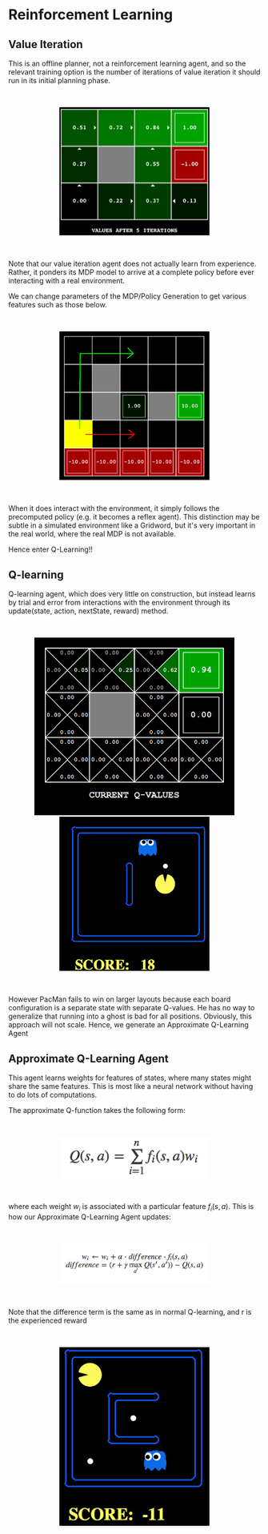 # Reinforcement Learning

## Value Iteration
This is an offline planner, not a reinforcement learning agent, and so the
relevant training option is the number of iterations of value iteration
it should run in its initial planning phase.

</br>
<p align="center">
<img src="/reinforcement/imgs/value.png" alt="value" width="300px"/>
</p>
</br>

Note that our value iteration agent does not actually learn from experience.
Rather, it ponders its MDP model to arrive at a complete policy before
ever interacting with a real environment.

We can change parameters of the MDP/Policy Generation to get various features
such as those below.

</br>
<p align="center">
<img src="/reinforcement/imgs/discountgrid.png" alt="value" width="300px"/>
</p>
</br>

When it does interact with the environment, it simply follows the
precomputed policy (e.g. it becomes a reflex agent). This distinction may be
subtle in a simulated environment like a Gridword, but it's very important
in the real world, where the real MDP is not available.

Hence enter Q-Learning!!

## Q-learning
Q-learning agent, which does very little on construction, but instead learns by
trial and error from interactions with the environment through its
update(state, action, nextState, reward) method.

</br>
<p align="center">
<img src="/reinforcement/imgs/q-learning.png" alt="qlearn" width="400px"/>
<img src="/reinforcement/imgs/QLearn_Pac.png" alt="qlearn" width="300px"/>
</p>
</br>

However PacMan fails to win on larger layouts because each board configuration
is a separate state with separate Q-values. He has no way to generalize that
running into a ghost is bad for all positions. Obviously, this approach
will not scale. Hence, we generate an Approximate Q-Learning Agent

## Approximate Q-Learning Agent
This agent learns weights for features of states, where many states might
share the same features. This is most like a neural network without having
to do lots of computations.

The approximate Q-function
takes the following form:

</br>
<p align="center">
<img src="/reinforcement/imgs/q_learn_eq.png" alt="aqlearn" width="300px"/>
</p>
</br>

where each weight $w_i$ is associated with a particular feature $f_i(s,a)$. This is
how our Approximate Q-Learning Agent updates:

</br>
<p align="center">
<img src="/reinforcement/imgs/update_fun.png" alt="aqlearn" width="300px"/>
</p>
</br>

Note that the difference term is the same as in normal Q-learning, and r
is the experienced reward

</br>
<p align="center">
<img src="/reinforcement/imgs/ApproxQLearn.png" alt="aqlearn" width="300px"/>
</p>
</br>
